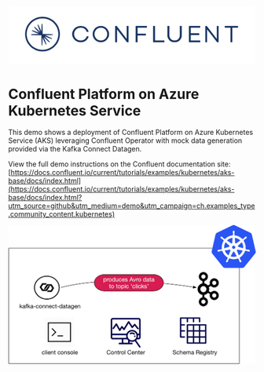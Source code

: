 ![image](../../images/confluent-logo-300-2.png)

# Confluent Platform on Azure Kubernetes Service

This demo shows a deployment of Confluent Platform on Azure Kubernetes Service (AKS) leveraging Confluent Operator with mock data generation provided via the Kafka Connect Datagen.

View the full demo instructions on the Confluent documentation site: [https://docs.confluent.io/current/tutorials/examples/kubernetes/aks-base/docs/index.html](https://docs.confluent.io/current/tutorials/examples/kubernetes/aks-base/docs/index.html?utm_source=github&utm_medium=demo&utm_campaign=ch.examples_type.community_content.kubernetes)

![image](../docs/images/operator.png)
